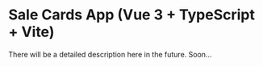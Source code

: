 # Sale Cards App (Vue 3 + TypeScript + Vite)

There will be a detailed description here in the future. Soon...